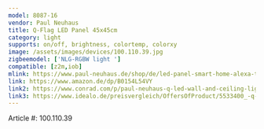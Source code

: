 ```yaml
---
model: 8087-16
vendor: Paul Neuhaus 
title: Q-Flag LED Panel 45x45cm
category: light
supports: on/off, brightness, colortemp, colorxy
image: /assets/images/devices/100.110.39.jpg
zigbeemodel: ['NLG-RGBW light ']
compatible: [z2m,iob]
mlink: https://www.paul-neuhaus.de/shop/de/led-panel-smart-home-alexa-tauglich-100-110-39.html
link: https://www.amazon.de/dp/B0154L54VY
link2: https://www.conrad.com/p/paul-neuhaus-q-led-wall-and-ceiling-light-q-flag-built-in-led-30-w-warm-white-rgb-1389103
link3: https://www.idealo.de/preisvergleich/OffersOfProduct/5533400_-q-flag-led-panel-30w-100-110-39-paul-neuhaus.html
---
```

Article #: 100.110.39 
